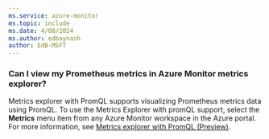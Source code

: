 ```yaml
---
ms.service: azure-monitor
ms.topic: include
ms.date: 4/08/2024
ms.author: edbaynash
author: EdB-MSFT
---
```


### Can I view my Prometheus metrics in Azure Monitor metrics explorer?

Metrics explorer with PromQL supports visualizing Prometheus metrics data using PromQL. To use the Metrics Explorer with promQL support, select the **Metrics** menu item from any Azure Monitor workspace in the Azure portal. For more information, see [Metrics explorer with PromQL (Preview)](../essentials/metrics-explorer.md).
